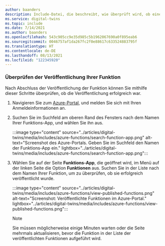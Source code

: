 ```yaml
---
author: baanders
description: Include-Datei, die beschreibt, wie überprüft wird, ob eine Azure-Funktion veröffentlicht wurde
ms.service: digital-twins
ms.topic: include
ms.date: 7/14/2021
ms.author: baanders
ms.openlocfilehash: 543c905cc9e35d985c5b1962067690a0f895eab6
ms.sourcegitcommit: 0046757af1da267fc2f0e88617c633524883795f
ms.translationtype: HT
ms.contentlocale: de-DE
ms.lasthandoff: 08/13/2021
ms.locfileid: "122345920"
---
```

### <a name="verify-the-publication-of-your-function"></a>Überprüfen der Veröffentlichung Ihrer Funktion

Nach Abschluss der Veröffentlichung der Funktion können Sie mithilfe dieser Schritte überprüfen, ob die Veröffentlichung erfolgreich war.
 
1. Navigieren Sie zum [Azure-Portal](https://portal.azure.com/), und melden Sie sich mit Ihren Anmeldeinformationen an.
2. Suchen Sie im Suchfeld am oberen Rand des Fensters nach dem Namen Ihrer Funktions-App, und wählen Sie ihn aus.

    :::image type="content" source="../articles/digital-twins/media/includes/azure-functions/search-function-app.png" alt-text="Screenshot des Azure-Portals. Geben Sie im Suchfeld den Namen der Funktions-App ein." lightbox="../articles/digital-twins/media/includes/azure-functions/search-function-app.png":::

3. Wählen Sie auf der Seite **Funktions-App**, die geöffnet wird, im Menü auf der linken Seite die Option **Funktionen** aus. Suchen Sie in der Liste nach dem Namen Ihrer Funktion, um zu überprüfen, ob sie erfolgreich veröffentlicht wurde.

    :::image type="content" source="../articles/digital-twins/media/includes/azure-functions/view-published-functions.png" alt-text="Screenshot: Veröffentlichte Funktionen im Azure-Portal." lightbox="../articles/digital-twins/media/includes/azure-functions/view-published-functions.png":::

    > [!Note] 
    > Sie müssen möglicherweise einige Minuten warten oder die Seite mehrmals aktualisieren, bevor die Funktion in der Liste der veröffentlichten Funktionen aufgeführt wird.
